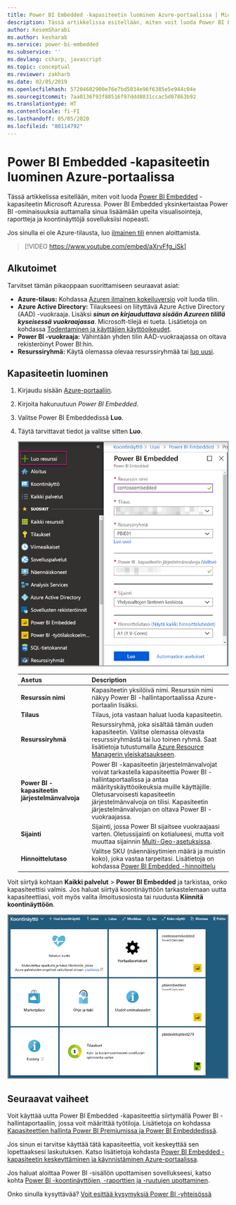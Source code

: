 ```yaml
---
title: Power BI Embedded -kapasiteetin luominen Azure-portaalissa | Microsoft Docs
description: Tässä artikkelissa esitellään, miten voit luoda Power BI Embedded -kapasiteetin Microsoft Azuressa.
author: KesemSharabi
ms.author: kesharab
ms.service: power-bi-embedded
ms.subservice: ''
ms.devlang: csharp, javascript
ms.topic: conceptual
ms.reviewer: zakharb
ms.date: 02/05/2019
ms.openlocfilehash: 57204602900e76e7bd5034e96f6385e5e944c04e
ms.sourcegitcommit: 7aa0136f93f88516f97ddd8031ccac5d07863b92
ms.translationtype: HT
ms.contentlocale: fi-FI
ms.lasthandoff: 05/05/2020
ms.locfileid: "80114792"
---
```

# <a name="create-power-bi-embedded-capacity-in-the-azure-portal"></a>Power BI Embedded -kapasiteetin luominen Azure-portaalissa

Tässä artikkelissa esitellään, miten voit luoda [Power BI Embedded](azure-pbie-what-is-power-bi-embedded.md) -kapasiteetin Microsoft Azuressa. Power BI Embedded yksinkertaistaa Power BI -ominaisuuksia auttamalla sinua lisäämään upeita visualisointeja, raportteja ja koontinäyttöjä sovelluksiisi nopeasti.

Jos sinulla ei ole Azure-tilausta, luo [ilmainen tili](https://azure.microsoft.com/free/) ennen aloittamista.

> [!VIDEO https://www.youtube.com/embed/aXrvFfg_iSk]

## <a name="before-you-begin"></a>Alkutoimet

Tarvitset tämän pikaoppaan suorittamiseen seuraavat asiat:

* **Azure-tilaus:** Kohdassa [Azuren ilmainen kokeiluversio](https://azure.microsoft.com/free/) voit luoda tilin.
* **Azure Active Directory:** Tilaukseesi on liityttävä Azure Active Directory (AAD) -vuokraaja. Lisäksi ***sinun on kirjauduttava sisään Azureen tilillä kyseisessä vuokraajassa***. Microsoft-tilejä ei tueta. Lisätietoja on kohdassa [Todentaminen ja käyttäjien käyttöoikeudet](https://docs.microsoft.com/azure/analysis-services/analysis-services-manage-users).
* **Power BI -vuokraaja:** Vähintään yhden tilin AAD-vuokraajassa on oltava rekisteröinyt Power BI:hin.
* **Resurssiryhmä:** Käytä olemassa olevaa resurssiryhmää tai [luo uusi](https://docs.microsoft.com/azure/azure-resource-manager/resource-group-overview).

## <a name="create-a-capacity"></a>Kapasiteetin luominen

1. Kirjaudu sisään [Azure-portaaliin](https://portal.azure.com/).

2. Kirjoita hakuruutuun *Power BI Embedded*.

3. Valitse Power BI Embeddedissä **Luo**.

4. Täytä tarvittavat tiedot ja valitse sitten **Luo**.

    ![Täytettävät kentät uuden kapasiteetin luomista varten](media/azure-pbie-create-capacity/azure-portal-create-power-bi-embedded.png)

    |Asetus |Description |
    |---------|---------|
    |**Resurssin nimi**|Kapasiteetin yksilöivä nimi. Resurssin nimi näkyy Power BI -hallintaportaalissa Azure-portaalin lisäksi.|
    |**Tilaus**|Tilaus, jota vastaan haluat luoda kapasiteetin.|
    |**Resurssiryhmä**|Resurssiryhmä, joka sisältää tämän uuden kapasiteetin. Valitse olemassa olevasta resurssiryhmästä tai luo toinen ryhmä. Saat lisätietoja tutustumalla [Azure Resource Managerin yleiskatsaukseen](https://docs.microsoft.com/azure/azure-resource-manager/resource-group-overview).|
    |**Power BI -kapasiteetin järjestelmänvalvoja**|Power BI -kapasiteetin järjestelmänvalvojat voivat tarkastella kapasiteettia Power BI -hallintaportaalissa ja antaa määrityskäyttöoikeuksia muille käyttäjille. Oletusarvoisesti kapasiteetin järjestelmänvalvoja on tilisi. Kapasiteetin järjestelmänvalvojan on oltava Power BI -vuokraajassa.|
    |**Sijainti**|Sijainti, jossa Power BI sijaitsee vuokraajaasi varten. Oletussijainti on kotialueesi, mutta voit muuttaa sijainnin [Multi-Geo-asetuksissa](embedded-multi-geo.md).
    |**Hinnoittelutaso**|Valitse SKU (näennäisytimien määrä ja muistin koko), joka vastaa tarpeitasi.  Lisätietoja on kohdassa [Power BI Embedded -hinnoittelu](https://azure.microsoft.com/pricing/details/power-bi-embedded/)|

Voit siirtyä kohtaan **Kaikki palvelut** > **Power BI Embedded** ja tarkistaa, onko kapasiteettisi valmis. Jos haluat siirtyä koontinäyttöön tarkastelemaan uutta kapasiteettiasi, voit myös valita ilmoitusosiosta tai ruudusta **Kiinnitä koontinäyttöön**.

![Azure-portaalin koontinäyttö ja Power BI Embedded -kapasiteetti](media/azure-pbie-create-capacity/azure-portal-dashboard.png)

## <a name="next-steps"></a>Seuraavat vaiheet

Voit käyttää uutta Power BI Embedded -kapasiteettia siirtymällä Power BI -hallintaportaaliin, jossa voit määrittää työtiloja. Lisätietoja on kohdassa [Kapasiteettien hallinta Power BI Premiumissa ja Power BI Embeddedissä](https://powerbi.microsoft.com/documentation/powerbi-admin-premium-manage/).

Jos sinun ei tarvitse käyttää tätä kapasiteettia, voit keskeyttää sen lopettaaksesi laskutuksen. Katso lisätietoja kohdasta [Power BI Embedded -kapasiteetin keskeyttäminen ja käynnistäminen Azure-portaalissa](azure-pbie-pause-start.md).

Jos haluat aloittaa Power BI -sisällön upottamisen sovellukseesi, katso kohta [Power BI -koontinäyttöjen, -raporttien ja -ruutujen upottaminen](https://powerbi.microsoft.com/documentation/powerbi-developer-embedding-content/).

Onko sinulla kysyttävää? [Voit esittää kysymyksiä Power BI -yhteisössä](https://community.powerbi.com/)